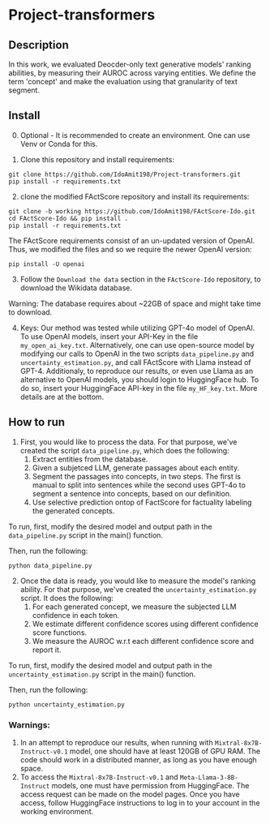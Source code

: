 # Project-transformers

## Description
In this work, we evaluated Deocder-only text generative models' ranking abilities, by measuring their AUROC across varying entities.
We define the term 'concept' and make the evaluation using that granularity of text segment.

## Install
0. Optional - It is recommended to create an environment. One can use Venv or Conda for this.
   
2. Clone this repository and install requirements:
```
git clone https://github.com/IdoAmit198/Project-transformers.git
pip install -r requirements.txt
```
2. clone the modified FActScore repository and install its requirements:
```
git clone -b working https://github.com/IdoAmit198/FActScore-Ido.git
cd FActScore-Ido && pip install .
pip install -r requirements.txt
```
The FActScore requirements consist of an un-updated version of OpenAI. Thus, we modified the files and so we require the newer OpenAI version:
```
pip install -U openai
```
3. Follow the `Download the data` section in the `FActScore-Ido` repository, to download the Wikidata database.

Warning: The database requires about ~22GB of space and might take time to download.

4. Keys: Our method was tested while utilizing GPT-4o model of OpenAI. To use OpenAI models, insert your API-Key in the file `my_open_ai_key.txt`. Alternatively, one can use open-source model by modifying our calls to OpenAI in the two scripts `data_pipeline.py` and `uncertainty_estimation.py`, and call FActScore with Llama instead of GPT-4. Additionaly, to reproduce our results, or even use Llama as an alternative to OpenAI models, you should login to HuggingFace hub. To do so, insert your HuggingFace API-key in the file `my_HF_key.txt`. More details are at the bottom.

## How to run
1. First, you would like to process the data. For that purpose, we've created the script `data_pipeline.py`, which does the following:
   1. Extract entities from the database.
   2. Given a subjetced LLM, generate passages about each entity.
   3. Segment the passages into concepts, in two steps. The first is manual to split into sentences while the second uses GPT-4o to segment a sentence into concepts, based on our definition.
   4. Use selective prediction ontop of FactScore for factuality labeling the generated concepts.

To run, first, modify the desired model and output path in the `data_pipeline.py` script in the main() function.

Then, run the following:
```
python data_pipeline.py
```

2. Once the data is ready, you would like to measure the model's ranking ability. For that purpose, we've created the `uncertainty_estimation.py` script. It does the following:
   1. For each generated concept, we measure the subjected LLM confidence in each token.
   2. We estimate different confidence scores using different confidence score functions.
   3. We measure the AUROC w.r.t each different confidence score and report it.

To run, first, modify the desired model and output path in the `uncertainty_estimation.py` script in the main() function.

Then, run the following:
```
python uncertainty_estimation.py
```
### Warnings:
1. In an attempt to reproduce our results, when running with `Mixtral-8x7B-Instruct-v0.1` model, one should have at least 120GB of GPU RAM. The code should work in a distributed manner, as long as you have enough space.
2. To access the `Mixtral-8x7B-Instruct-v0.1` and `Meta-Llama-3-8B-Instruct` models, one must have permission from HuggingFace. The access request can be made on the model pages. Once you have access, follow HuggingFace instructions to log in to your account in the working environment.
